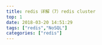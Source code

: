 ```yaml
---
title: redis 详解（7）redis cluster
top: 1
date: 2018-03-20 14:51:29
tags: ["redis","NoSQL"]
categories: ["redis"]
---
```


